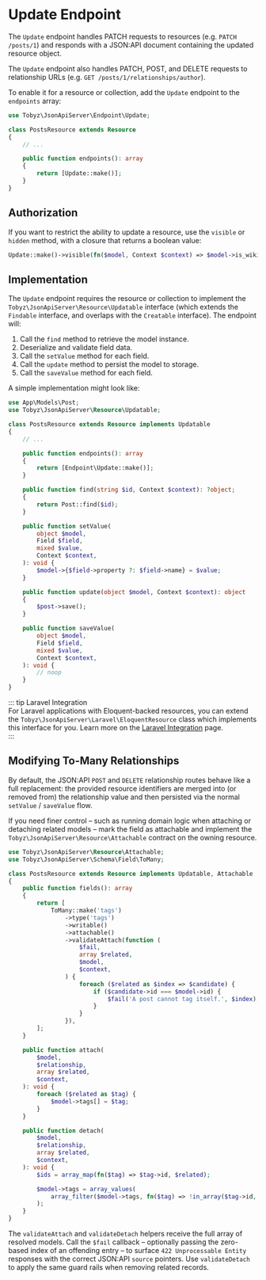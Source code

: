 # Update Endpoint

The `Update` endpoint handles PATCH requests to resources (e.g.
`PATCH /posts/1`) and responds with a JSON:API document containing the updated
resource object.

The `Update` endpoint also handles PATCH, POST, and DELETE requests to
relationship URLs (e.g. `GET /posts/1/relationships/author`).

To enable it for a resource or collection, add the `Update` endpoint to the
`endpoints` array:

```php
use Tobyz\JsonApiServer\Endpoint\Update;

class PostsResource extends Resource
{
    // ...

    public function endpoints(): array
    {
        return [Update::make()];
    }
}
```

## Authorization

If you want to restrict the ability to update a resource, use the `visible` or
`hidden` method, with a closure that returns a boolean value:

```php
Update::make()->visible(fn($model, Context $context) => $model->is_wiki);
```

## Implementation

The `Update` endpoint requires the resource or collection to implement the
`Tobyz\JsonApiServer\Resource\Updatable` interface (which extends the `Findable`
interface, and overlaps with the `Creatable` interface). The endpoint will:

1. Call the `find` method to retrieve the model instance.
2. Deserialize and validate field data.
3. Call the `setValue` method for each field.
4. Call the `update` method to persist the model to storage.
5. Call the `saveValue` method for each field.

A simple implementation might look like:

```php
use App\Models\Post;
use Tobyz\JsonApiServer\Resource\Updatable;

class PostsResource extends Resource implements Updatable
{
    // ...

    public function endpoints(): array
    {
        return [Endpoint\Update::make()];
    }

    public function find(string $id, Context $context): ?object;
    {
        return Post::find($id);
    }

    public function setValue(
        object $model,
        Field $field,
        mixed $value,
        Context $context,
    ): void {
        $model->{$field->property ?: $field->name} = $value;
    }

    public function update(object $model, Context $context): object
    {
        $post->save();
    }

    public function saveValue(
        object $model,
        Field $field,
        mixed $value,
        Context $context,
    ): void {
        // noop
    }
}
```

::: tip Laravel Integration  
For Laravel applications with Eloquent-backed resources, you can extend the
`Tobyz\JsonApiServer\Laravel\EloquentResource` class which implements this
interface for you. Learn more on the
[Laravel Integration](laravel.md#eloquent-resources) page.  
:::

## Modifying To-Many Relationships

By default, the JSON:API `POST` and `DELETE` relationship routes behave like a
full replacement: the provided resource identifiers are merged into (or removed
from) the relationship value and then persisted via the normal `setValue` /
`saveValue` flow.

If you need finer control – such as running domain logic when attaching or
detaching related models – mark the field as attachable and implement the
`Tobyz\JsonApiServer\Resource\Attachable` contract on the owning resource.

```php
use Tobyz\JsonApiServer\Resource\Attachable;
use Tobyz\JsonApiServer\Schema\Field\ToMany;

class PostsResource extends Resource implements Updatable, Attachable
{
    public function fields(): array
    {
        return [
            ToMany::make('tags')
                ->type('tags')
                ->writable()
                ->attachable()
                ->validateAttach(function (
                    $fail,
                    array $related,
                    $model,
                    $context,
                ) {
                    foreach ($related as $index => $candidate) {
                        if ($candidate->id === $model->id) {
                            $fail('A post cannot tag itself.', $index);
                        }
                    }
                }),
        ];
    }

    public function attach(
        $model,
        $relationship,
        array $related,
        $context,
    ): void {
        foreach ($related as $tag) {
            $model->tags[] = $tag;
        }
    }

    public function detach(
        $model,
        $relationship,
        array $related,
        $context,
    ): void {
        $ids = array_map(fn($tag) => $tag->id, $related);

        $model->tags = array_values(
            array_filter($model->tags, fn($tag) => !in_array($tag->id, $ids)),
        );
    }
}
```

The `validateAttach` and `validateDetach` helpers receive the full array of
resolved models. Call the `$fail` callback – optionally passing the zero-based
index of an offending entry – to surface `422 Unprocessable Entity` responses
with the correct JSON:API `source` pointers. Use `validateDetach` to apply the
same guard rails when removing related records.
